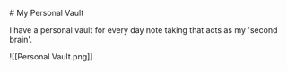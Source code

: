 [](Using%20Obsidian%20with%20GitHub.md)[](Using%20Obsidian%20with%20GitHub.md)# My Personal Vault

I have a personal vault for every day note taking that acts as my 'second brain'.

![[Personal Vault.png]]